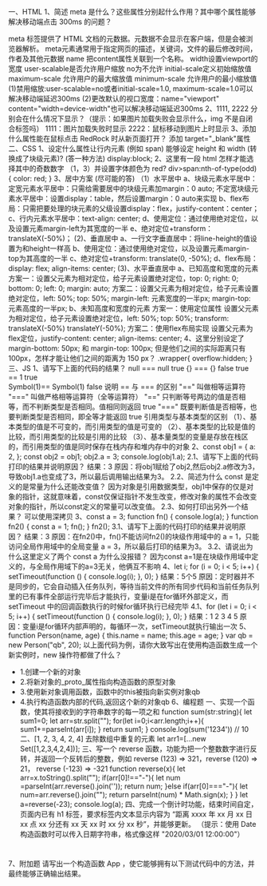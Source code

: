 一、HTML
1、简述 meta 是什么？这些属性分别起什么作用？其中哪个属性能够解决移动端点击 300ms 的问题？

meta 标签提供了 HTML 文档的元数据。元数据不会显示在客户端，但是会被浏览器解析。
meta元素通常用于指定网页的描述，关键词，文件的最后修改时间，作者及其他元数据
name 把content属性关联到一个名称。
width设置viewport的宽度
user-scalable是否允许用户缩放 no为不允许
initial-scale定义初始缩放值
maximum-scale 允许用户的最大缩放值
minimum-scale 允许用户的最小缩放值
(1)禁用缩放:user-scalable=no或者initial-scale=1.0, maximum-scale=1.0可以解决移动端延迟300ms
(2)更改默认的视口宽度：name="viewport" content="width=device-width"也可以解决移动端延迟300ms
2、1111, 2222 分别会在什么情况下显示？（提示：如果图片加载失败会显示什么，img 不是自闭合标签吗）
1111：图片加载失败时显示      2222：鼠标移动到图片上时显示
3、添加什么属性能在鼠标点击 RedRock 时从新页面打开？
添加 target="_blank"属性
二、CSS
1、设定什么属性让行内元素 (例如 span) 能够设定 height 和 width (转换成了块级元素)? (答一种方法)
display:block;
2、这里有一段 html 怎样才能选择其中的奇数数字 （1，3）并设置字体颜色为 red?
div>span:nth-of-type(odd){
        color: red;
    }
3、居中方案 (尽可能的答)
（1）水平居中
  a、块级元素水平居中：
  定宽元素水平居中：只需给需要居中的块级元素加margin：0 auto;
  不定宽块级元素水平居中：设置display：table，然后设置margin：0 auto来实现
  b、flex布局：只需把要处理的块元素的父级设置display：flex，justify-content：center；
  c、行内元素水平居中：text-align: center;
  d、使用定位：通过使用绝对定位，以及设置元素margin-left为其宽度的一半
  e、绝对定位+transform：translateX(-50%)；
   (2)、垂直居中
  a、一行文字垂直居中：将line-height的值设置为和height一样高
  b、使用定位：通过使用绝对定位，以及设置元素margin-top为其高度的一半
  c、绝对定位+transform: translate(0, -50%);
  d、flex布局： display: flex; align-items: center;
   (3)、水平垂直居中
  a、已知高度和宽度的元素
方案一：设置父元素为相对定位，给子元素设置绝对定位，top: 0; right: 0; bottom: 0; left: 0; margin: auto;
方案二：设置父元素为相对定位，给子元素设置绝对定位，left: 50%; top: 50%; margin-left: 元素宽度的一半px; margin-top: 元素高度的一半px;
  b、未知高度和宽度的元素
方案一：使用定位属性
设置父元素为相对定位，给子元素设置绝对定位，left: 50%; top: 50%; transform: translateX(-50%) translateY(-50%);
方案二：使用flex布局实现
设置父元素为flex定位，justify-content: center; align-items: center;
4、这里分别设定了 margin-bottom: 50px; 和 margin-top: 100px; 但是他们之间的实际距离只有 100px，怎样才能让他们之间的距离为 150 px？
.wrapper{
overflow:hidden;
}
三、JS
1、请写下上面的代码的结果？
null === null   true
{} === {}       false
true == 1       true  
Symbol(1)== Symbol(1)   false
说明 == 与 === 的区别
"==" 叫做相等运算符
"===" 叫做严格相等运算符（全等运算符）
"==" 只判断等号两边的值是否相等，而不判断类型是否相同。值相同则返回 true
"===" 既要判断值是否相等，也要判断类型是否相同，即全等才能返回 true
引用类型与基本类型的区别
（1）、基本类型的值是不可变的，而引用类型的值是可变的
（2）、基本类型的比较是值的比较，而引用类型的比较是引用的比较
（3）、基本量类型的变量是存放在栈区的，而引用类型的值是同时保存在栈内存和堆内存中的对象
2、const obj1 = {
  a: 2,
};
const obj2 = obj1;
obj2.a = 3;
console.log(obj1.a);
2.1、请写下上面的代码打印的结果并说明原因？
结果：3        原因：将obj1赋给了obj2,然后obj2.a修改为3，导致obj1.a也变成了3，所以最后调用输出结果为3。
2.2、简述为什么 const 是定义的是常量为什么还能改变值？
因为对象是引用数据类型，obj1中保存的仅是对象的指针，这就意味着，const仅保证指针不发生改变，修改对象的属性不会改变对象的指针，所以const定义的常量可以改变值。
2.3、如何打印出另外一个结果？
可以使用深拷贝
3、const a = 3;
function fn() {
  console.log(a);
}
function fn2() {
  const a = 1;
  fn();
}
fn2();
3.1、请写下上面的代码打印的结果并说明原因？
结果：3           原因：在fn2()中，fn()不能访问fn2()的块级作用域中的 a = 1，只能访问全局作用域中的全局变量 a = 3，所以最后打印的结果为3。
3.2、请说出为什么这里定义了两个 const a 为什么没报错？
因为const a=1是在块级作用域中定义的，与全局作用域下的a=3无关，他俩互不影响
4、let i;
for (i = 0; i < 5; i++) {
  setTimeout(function () {
    console.log(i);
  }, 0);
}
结果：5个5 
原因：定时器并不是同步的，它会自动插入任务队列，等待当前文件的所有同步代码和当前任务队列里的已有事件全部运行完毕后才能执行，变量i是在for循环外部定义，而setTimeout 中的回调函数执行的时候for循环执行已经完毕
4.1、for (let i = 0; i < 5; i++) {
  setTimeout(function () {
    console.log(i);
  }, 0);
}
结果：1 2 3 4 5
原因：变量i是for循环内部声明的，每循环一次，setTimeout就执行输出一次
5、function Person(name, age) {
  this.name = name;
  this.age = age;
}
var qb = new Person("qb", 20);
以上面代码为例，请你大致写出在使用构造函数生成一个新实例时，new 操作符都做了什么？
- 1.创建一个新的对象
- 2.将新对象的_proto_属性指向构造函数的原型对象
- 3.使用新对象调用函数，函数中的this被指向新实例对象qb
- 4.执行构造函数内部的代码,返回这个新的对象qb
6、编程题
一、实现一个函数，使其将接收到的字符串数字的每一项之和
function sum(str:string){
   let sum1=0;
            let arr=str.split("");
            for(let i=0;i<arr.length;i++){
                sum1+=parseInt(arr[i]);
            }
            return sum1;
}
console.log(sum('1234'))  // 10
二、[1, 2, 3, 4, 2, 4] 去除数组中重复的元素
let arr1=[...new Set([1,2,3,4,2,4])];
三、写一个 reverse 函数，功能为把一个整数数字进行反转，并返回一个反转后的整数，例如 reverse (123) => 321，reverse (120) => 21， reverse (-123) => -321
    function reverse(x){
    let arr=x.toString().split("");
    if(arr[0]!=="-"){
        let num =parseInt(arr.reverse().join(''));
        return num; 
    }else if(arr[0]==="-"){
        let num=arr.reverse().join("");
        return parseInt(num) * Math.sign(x);
    }
}
let a=reverse(-23);
console.log(a);
四、完成一个倒计时功能，结束时间自定，页面内已有 h1 标签，要求标签内文本显示内容为 “距离 xxxx 年 xx 月 xx 日 xx 点 xx 分还有 xx 天 xx 时 xx 分 xx 秒”，并能够更新。
（提示：使用 Date 构造函数时可以传入日期字符串，格式像这样 "2020/03/01 12:00:00"）
<body>


<h1></h1>
<script>let h1=document.querySelector('h1');
//let ipt=+new Date('2021/12/30 18:00:00');
let ipt=new Date('2021/12/30 18:00:00')
function countDown(){
    let inputTime=+new Date('2021/12/20 18:00:00');
    let nowTime=+new Date();
    let times=(inputTime-nowTime)/1000;
   let d = parseInt(times/60/60/24);
    d=d<10?'0'+d:d;
    let h = parseInt(times/60/60%24);
    h=h<10?'0'+h:h;
    let m = parseInt(times/60%60);
    m=m<10?'0'+m:m;
    let s = parseInt(times%60);
    s=s<10?'0'+s:s;
    let month=parseInt(ipt.getMonth())+1;
    h1.innerText=`距离${ipt.getFullYear()}年${month}月${ipt.getDate()}日${ipt.getHours()}点${ipt.getMinutes()}分还有${d}天${h}时${m}分${s}秒`;
}
countDown()
setInterval(() => {
  countDown()
}, 1000)
</script></body>
7、附加题
请写出一个构造函数 App ，使它能够拥有以下测试代码中的方法，并最终能够正确输出结果。